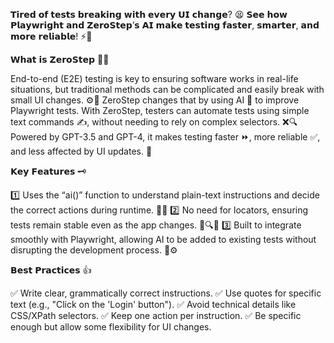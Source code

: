 𝗧𝗶𝗿𝗲𝗱 𝗼𝗳 𝘁𝗲𝘀𝘁𝘀 𝗯𝗿𝗲𝗮𝗸𝗶𝗻𝗴 𝘄𝗶𝘁𝗵 𝗲𝘃𝗲𝗿𝘆 𝗨𝗜 𝗰𝗵𝗮𝗻𝗴𝗲? 😫 𝗦𝗲𝗲 𝗵𝗼𝘄 𝗣𝗹𝗮𝘆𝘄𝗿𝗶𝗴𝗵𝘁 𝗮𝗻𝗱 𝗭𝗲𝗿𝗼𝗦𝘁𝗲𝗽’𝘀 𝗔𝗜 𝗺𝗮𝗸𝗲 𝘁𝗲𝘀𝘁𝗶𝗻𝗴 𝗳𝗮𝘀𝘁𝗲𝗿, 𝘀𝗺𝗮𝗿𝘁𝗲𝗿, 𝗮𝗻𝗱 𝗺𝗼𝗿𝗲 𝗿𝗲𝗹𝗶𝗮𝗯𝗹𝗲! ⚡️🤖

𝗪𝗵𝗮𝘁 𝗶𝘀 𝗭𝗲𝗿𝗼𝗦𝘁𝗲𝗽 🤷‍♂️

End-to-end (E2E) testing is key to ensuring software works in real-life situations, but traditional methods can be complicated and easily break with small UI changes. ⚙️🚨 ZeroStep changes that by using AI 🤖 to improve Playwright tests. With ZeroStep, testers can automate tests using simple text commands ✍️, without needing to rely on complex selectors. ❌🔍 Powered by GPT-3.5 and GPT-4, it makes testing faster ⏩, more reliable ✅, and less affected by UI updates. 🔄

𝗞𝗲𝘆 𝗙𝗲𝗮𝘁𝘂𝗿𝗲𝘀 🗝️

1️⃣ Uses the “ai()” function to understand plain-text instructions and decide the correct actions during runtime. 🤖💬
2️⃣ No need for locators, ensuring tests remain stable even as the app changes. 🚫🔍🔄
3️⃣ Built to integrate smoothly with Playwright, allowing AI to be added to existing tests without disrupting the development process. 🔧⚙️

𝗕𝗲𝘀𝘁 𝗣𝗿𝗮𝗰𝘁𝗶𝗰𝗲𝘀 👍

✅ Write clear, grammatically correct instructions.
✅ Use quotes for specific text (e.g., "Click on the 'Login' button").
✅ Avoid technical details like CSS/XPath selectors.
✅ Keep one action per instruction.
✅ Be specific enough but allow some flexibility for UI changes.
